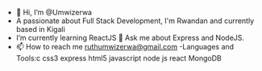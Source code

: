- 👋 Hi, I’m @Umwizerwa
- A passionate about Full Stack Development, I'm Rwandan and currently based in Kigali
- I’m currently learning ReactJS
💬 Ask me about Express and NodeJS.
- 📫 How to reach me ruthumwizerwa@gmail.com
-Languages and Tools:c css3 express html5 javascript  node js react MongoDB

<!---
Umwizer/Umwizer is a ✨ special ✨ repository because its `README.md` (this file) appears on your GitHub profile.
You can click the Preview link to take a look at your changes.
--->
